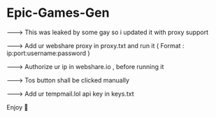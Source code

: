 # Epic-Games-Gen

---> This was leaked by some gay so i updated it with proxy support

---> Add ur webshare proxy in proxy.txt and run it ( Format : ip:port:username:password )

---> Authorize ur ip in webshare.io , before running it

---> Tos button shall be clicked manually 

---> Add ur tempmail.lol api key in keys.txt

 Enjoy 💙
